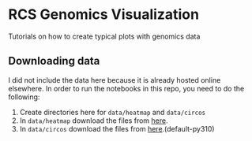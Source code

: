 # RCS Genomics Visualization
Tutorials on how to create typical plots with genomics data


## Downloading data

I did not include the data here because it is already hosted online elsewhere.  In order to run the notebooks in this repo, you need to do the following:

1. Create directories here for ```data/heatmap``` and ```data/circos```
2. In ```data/heatmap``` download the files from [here](https://zenodo.org/record/2529926#.YwaRPfHMIas).
3. In ```data/circos``` download the files from [here](https://zenodo.org/record/4494146#.YwaTwPHMIas).(default-py310)
